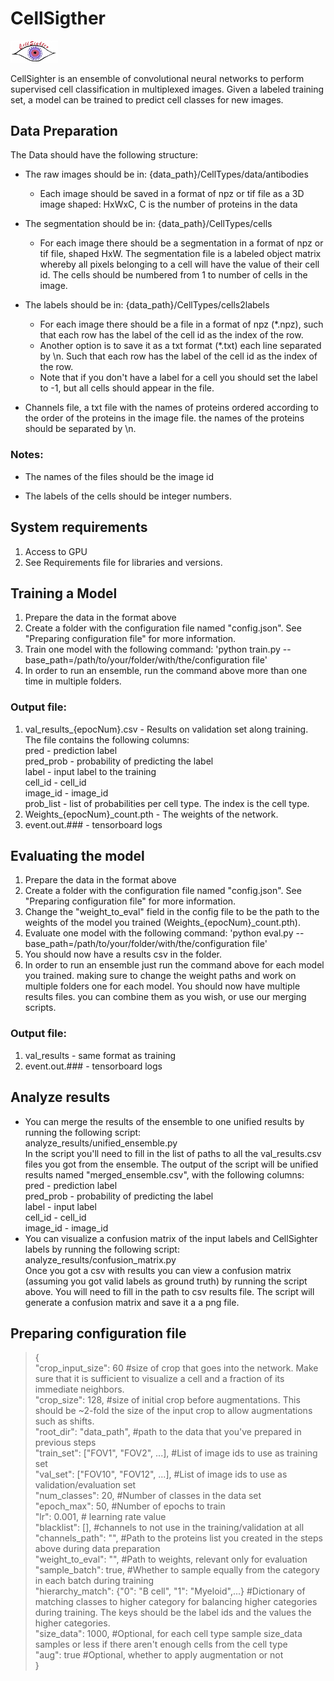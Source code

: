 
# CellSigther
<img src="./CellSighterLogo.jpg" style="width: 15%; height: 15%">


CellSighter is an ensemble of convolutional neural networks to perform supervised cell classification in multiplexed images. Given a labeled training set, a model can be trained to predict cell classes for new images.

## Data Preparation
The Data should have the following structure:
* The raw images should be in: {data_path}/CellTypes/data/antibodies

  * Each image should be saved in a format of npz or tif file as a 3D image shaped: HxWxC, C is the number of proteins in the data

* The segmentation should be in: {data_path}/CellTypes/cells 
  * For each image there should be a segmentation in a format of npz or tif file, shaped HxW. The segmentation file is a labeled object matrix whereby all pixels belonging to a cell will have the value of their cell id. The cells should be numbered from 1 to number of cells in the image.

* The labels should be in: {data_path}/CellTypes/cells2labels 
  * For each image there should be a file in a format of npz (*.npz), such that each row has the label of the cell id as the index of the row. 
  * Another option is to save it as a txt format (*.txt) each line separated by \n. Such that each row has the label of the cell id as the index of the row.
  * Note that if you don't have a label for a cell you should set the label to -1, but all cells should appear in the file.

* Channels file, a txt file with the names of proteins ordered according to the order of the proteins in the image file.
the names of the proteins should be separated by \n.

### Notes:

- The names of the files should be the image id

- The labels of the cells should be integer numbers.

## System requirements
1. Access to GPU
2. See Requirements file for libraries and versions.


## Training a Model

1. Prepare the data in the format above
2. Create a folder with the configuration file named "config.json".
    See "Preparing configuration file"  for more information.
3. Train one model with the following command:
    'python train.py --base_path=/path/to/your/folder/with/the/configuration file'
4. In order to run an ensemble, run the command above more than one time in multiple folders.

### Output file:
1. val_results_{epocNum}.csv - Results on validation set along training.
The file contains the following columns:  
pred - prediction label  
pred_prob - probability of predicting the label  
label - input label to the training  
cell_id - cell_id  
image_id - image_id  
prob_list - list of probabilities per cell type. The index is the cell type.  
2. Weights_{epocNum}_count.pth - The weights of the network.    
3. event.out.### - tensorboard logs

## Evaluating the model

1. Prepare the data in the format above
2. Create a folder with the configuration file named "config.json".
    See "Preparing configuration file"  for more information.
3. Change the "weight_to_eval" field in the config file to be the path to the weights of the model you trained (Weights_{epocNum}_count.pth).
4. Evaluate one model with the following command:
    'python eval.py --base_path=/path/to/your/folder/with/the/configuration file'
5. You should now have a results csv in the folder.
6. In order to run an ensemble just run the command above for each model you trained. making sure to change the weight paths and work on multiple folders one for each model.
    You should now have multiple results files. you can combine them as you wish, or use our merging scripts.

### Output file:
1. val_results - same format as training
2. event.out.### - tensorboard logs

## Analyze results

- You can merge the results of the ensemble to one unified results by running the following script:  
analyze_results/unified_ensemble.py  
In the script you'll need to fill in the list of paths to all the val_results.csv files you got from the ensemble.
The output of the script will be unified results named "merged_ensemble.csv", with the following columns:  
pred - prediction label  
pred_prob  - probability of predicting the label   
label - input label   
cell_id - cell_id  
image_id - image_id  
- You can visualize a confusion matrix of the input labels and CellSighter labels by running the following script: analyze_results/confusion_matrix.py   
Once you got a csv with results you can view a confusion matrix (assuming you got valid labels as ground truth) by running the script above. You will need to fill in the path to csv results file. The script will generate a confusion matrix and save it a a png file.

## Preparing configuration file
> {   
    "crop_input_size": 60  #size of crop that goes into the network. Make sure that it is sufficient to visualize a cell and a fraction of its immediate neighbors.   
    "crop_size": 128,  #size of initial crop before augmentations. This should be ~2-fold the size of the input crop to allow augmentations such as shifts.  
    "root_dir": "data_path",  #path to the data that you've prepared in previous steps  
    "train_set": ["FOV1", "FOV2", ...],  #List of image ids to use as training set  
    "val_set": ["FOV10", "FOV12", ...],  #List of image ids to use as validation/evaluation set  
    "num_classes": 20,  #Number of classes in the data set  
    "epoch_max": 50, #Number of epochs to train  
    "lr": 0.001, # learning rate value  
    "blacklist": [],  #channels to not use in the training/validation at all
    "channels_path": "",  #Path to the proteins list you created in the steps above during data preparation  
    "weight_to_eval": "",  #Path to weights, relevant only for evaluation  
    "sample_batch": true, #Whether to sample equally from the category in each batch during training   
    "hierarchy_match": {"0": "B cell", "1": "Myeloid",...}  #Dictionary of matching classes to higher category for balancing higher categories during training. The keys should be the label ids and the values the higher categories.   
    "size_data": 1000, #Optional, for each cell type sample size_data samples or less if there aren't enough cells from the cell type  
    "aug": true #Optional, whether to apply augmentation or not  
}